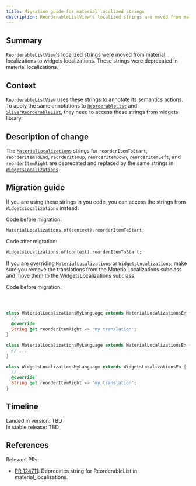 ```yaml
---
title: Migration guide for material localized strings
description: ReorderableListView's localized strings are moved from material localizations to widgets localizations.
---
```


## Summary

`ReorderableListView`'s localized strings were moved from material localizations to widgets
localizations. These strings were deprecated in material localizations.

## Context

[`ReorderableListView`][] uses these strings to annotate its semantics actions. To apply the same
annotations to [`ReorderableList`][] and [`SliverReorderableList`][], they need to access these
strings from widgets library.

## Description of change

The [`MaterialLocalizations`][] strings for `reorderItemToStart`, `reorderItemToEnd`, `reorderItemUp`,
`reorderItemDown`, `reorderItemLeft`, and `reorderItemRight` are deprecated and replaced by the
same strings in [`WidgetsLocalizations`][].

## Migration guide

If you are using these strings in you code, you can access the strings from `WidgetsLocalizations`
instead.

Code before migration:

```dart
MaterialLocalizations.of(context).reorderItemToStart;
```

Code after migration:

```dart
WidgetsLocalizations.of(context).reorderItemToStart;
```

If you are overriding `MaterialLocalizations` or `WidgetsLocalizations`, make sure you remove the
translations from the MaterialLocalizations subclass and move them to the WidgetsLocalizations
subclass.

Code before migration:

```dart



class MaterialLocalizationsMyLanguage extends MaterialLocalizationsEn {
  // ...
  @override
  String get reorderItemRight => 'my translation';
}
```

```dart
class MaterialLocalizationsMyLanguage extends MaterialLocalizationsEn {
  // ...
}

class WidgetsLocalizationsMyLanguage extends WidgetsLocalizationsEn {
  // ...
  @override
  String get reorderItemRight => 'my translation';
}
```


## Timeline

Landed in version: TBD  <br>
In stable release: TBD

## References

Relevant PRs:

* [PR 124711][]: Deprecates string for ReorderableList in material_localizations.

[PR 124711]: {{site.repo.flutter}}/pull/124711
[`ReorderableListView`]: {{site.api}}/flutter/material/ReorderableListView-class.html
[`ReorderableList`]: {{site.api}}/flutter/widgets/ReorderableList-class.html
[`SliverReorderableList`]: {{site.api}}/flutter/widgets/SliverReorderableList-class.html
[`MaterialLocalizations`]: {{site.api}}/flutter/material/MaterialLocalizations-class.html
[`WidgetsLocalizations`]: {{site.api}}/flutter/widgets/WidgetsLocalizations-class.html
